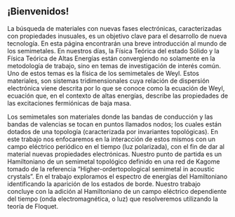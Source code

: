 ## ¡Bienvenidos!

 La búsqueda de materiales con nuevas fases electrónicas, caracterizadas con propiedades inusuales, es un objetivo clave para el desarrollo de nueva tecnología.
 En esta página encontrarán una breve introducción al mundo de los semimetales. En nuestros días, la Física Teórica del estado Sólido y la Física Teórica de Altas Energías están convergiendo no solamente en la metodología de trabajo, sino en temas de investigación de interés común. Uno de estos temas es la física de los semimetales de Weyl. Estos materiales, son sistemas tridimensionales cuya relación de dispersión electrónica viene descrita por lo que se conoce como la ecuación de Weyl, ecuación que, en el contexto de altas energías, describe las propiedades de las excitaciones fermiónicas de baja masa. 
 
Los semimetales son materiales donde las bandas de conducción y las bandas de valencias se tocan en puntos llamados nodos; los cuales están dotados de una topología (caracterizada por invariantes topológicas). En este trabajo nos enfocaremos en la interacción de estos mismos con un campo eléctrico periódico en el tiempo (luz polarizada), con el fin de dar al material nuevas propiedades electrónicas. Nuestro punto de partida es un Hamiltoniano de un semimetal topológico definido en una red de Kagome tomado de la referencia “Higher-ordertopological semimetal in acoustic crystals”. En el trabajo exploramos el espectro de energías del Hamiltoniano identificando la aparición de los estados de borde. Nuestro trabajo concluye con la adición al Hamiltoniano de un campo eléctrico dependiente del tiempo (onda electromagnética, o luz) que resolveremos utilizando la teoría de Floquet.
